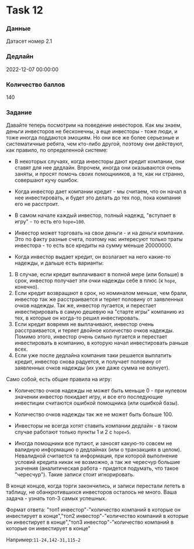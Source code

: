 # Task 12

### Данные 
Датасет номер 2.1

### Дедлайн 
2022-12-07 00:00:00

### Количество баллов

140

### Задание 

Давайте теперь посмотрим на поведение инвесторов. Как мы знаем, деньги инвесторов не бесконечны, а еще инвесторы - тоже люди, и тоже иногда поддаются эмоциям. Но они все же более серьезные и систематичные ребята, чем кто-либо другой, поэтому они действуют, как правило, по определенной системе:

* В некоторых случаях, когда инвесторы дают кредит компании, они ставят для нее дедлайн. Впрочем, иногда они оказываются очень заняты, и просят помочь своих помощнииков, а те, как ни странно, совершают кучу ошибок.

* Когда инвестор дает компании кредит - мы считаем, что он начал в нее инвестировать, и будет это делать до тех пор, пока компания его не расстроит.

* В самом начале каждый инвестор, полный надежд, "вступает в игру" - то есть его `hope=100`.

* Инвестор может торговать на свои деньги - и на деньги компании. Это по факту разные счета, поэтому нас интересуют только траты инвестора - то есть все кредиты на сумму меньше 20000000.

* Когда инвестор выдает кредит, он возлагает на него какие-то надежды, и дальше есть варианты: 

 1. В случае, если кредит выплачивают в полной мере (или больше) в срок, инвестор получает эти очки надежды себе в плюс (к `hope`, конечно).
 2. Если кредит возвращают в срок, но номиналом меньше, чем брали, инвестор так же расстраивается и теряет половину от заявленных очков надежды. Так же, инвестор пугается, и перестает инвестирировать в самую дешевую на "старте игры" компанию из тех, в которые он когда-то решил инвестировать.
 3. Если кредит вовремя не выплачивают, инвестор очень расстраивается, и теряет двойное количество очков надежды. Помимо этого, инвестор очень сильно пугается и перестает инвестировать в компанию, в которую начал инвестировать раньше всех. 
 4. Если уже после дедлайна компания таки решается выплатить кредит, инвестор снова радуется, и получает половину от заявленных очков надежды (их уже даже сумма не волнует).

Само собой, есть общие правила на игру:

* Количество очков надежды не может быть меньше 0 - при нулевом значении инвестор покидает игру, и все его последующие инвестиции считаются ошибкой помощника (или ошибкой базы).

* Количество очков надежды так же не может быть больше 100.

* Инвесторы не всегда хотят ставить компании дедлайн - в таком случае работают только пункты 1 и 2 с `hope=5`.

* Иногда помощники все путают, и заносят какую-то совсем не валидную информацию о дедлайнах (или о транзакциях в целом). Невалидной считается та информация, при которой выполнение условий кредита никак не возможно, а так же чересчур большие значения (аналитическая работа - придется подумать, что такое "чересчур"). Такие записи стоит игнорировать.

В конце концов, когда торги закончились, и записи перестали лететь в таблицу, не обанкротившихся инвесторов осталось не много. Ваша задача - узнать топ-3 самых успешных.

Формат ответа: "топ1 инвестор"-"количество компаний в которые он инвестирует в конце","топ2 инвестор"-"количество компаний в которые он инвестирует в конце","топ3 инвестор"-"количество компаний в которые он инвестирует в конце" 

Например:`11-24,142-31,115-2`
